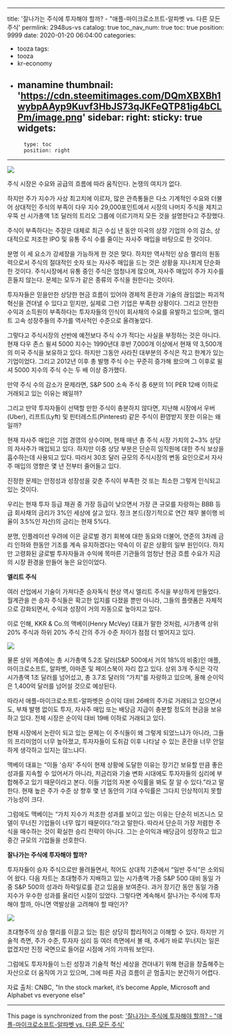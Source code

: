 
---
title: '잘나가는 주식에 투자해야 할까? - "애플-마이크로소프트-알파벳 vs. 다른 모든 주식'
permlink: 2948us-vs
catalog: true
toc_nav_num: true
toc: true
position: 9999
date: 2020-01-20 06:04:00
categories:
- tooza
tags:
- tooza
- kr-economy
- manamine
thumbnail: 'https://cdn.steemitimages.com/DQmXBXBh1wybpAAyp9Kuvf3HbJS73qJKFeQTP81ig4bCLPm/image.png'
sidebar:
    right:
        sticky: true
widgets:
    -
        type: toc
        position: right
---


![](https://cdn.steemitimages.com/DQmXBXBh1wybpAAyp9Kuvf3HbJS73qJKFeQTP81ig4bCLPm/image.png)

주식 시장은 수요와 공급의 흐름에 따라 움직인다. 논쟁의 여지가 없다.

하지만 주가 지수가 사상 최고치에 이르자, 많은 관측통들은 다소 기계적인 수요와 더불어 상대적인 주식의 부족이 다우 지수 29,000포인트에서 시장의 나머지 주식을 제치고 우뚝 선 시가총액 1조 달러의 트리오 그룹에 이르기까지 모든 것을 설명한다고 주장했다.

주식이 부족하다는 주장은 대체로 최근 수십 년 동안 미국의 상장 기업의 수의 감소, 상대적으로 저조한 IPO 및 유통 주식 수를 줄이는 자사주 매입을 바탕으로 한 것이다.

분명 이 세 요소가 강세장을 가능하게 한 것은 맞다. 하지만 역사적인 상승 랠리의 원동력으로서 주식의 절대적인 숫자 또는 자사주 매입을 드는 것은 상황을 지나치게 단순화한 것이다. 주식시장에서 유통 중인 주식은 엄청나게 많으며, 자사주 매입이 주가 지수를 흔들지 않는다. 문제는 모두가 같은 종류의 주식을 원한다는 것이다.

투자자들은 믿을만한 상당한 현금 흐름이 있어야 경제적 혼란과 기술의 끊임없는 파괴적 혁신을 견뎌낼 수 있다고 믿지만, 실제로 그런 기업은 부족한 상황이다. 그리고 안전한 수익과 소득원이 부족하다는 투자자들의 인식이 회사채의 수요를 유발하고 있으며, 엘리트 고속 성장주들의 주가를 역사적인 수준으로 올려놓았다.

그렇다고 주식시장의 선반에 예전보다 주식 수가 적다는 사실을 부정하는 것은 아니다. 현재 다우 존스 윌셔 5000 지수는 1990년대 후반 7,000개 이상에서 현재 약 3,500개의 미국 주식을 보유하고 있다. 하지만 그동안 사라진 대부분의 주식은 작고 한계가 있는 기업이었다. 그리고 2012년 이후 총 발행 주식 수는 꾸준히 증가해 왔으며 그 이후로 윌셔 5000 지수의 주식 수는 두 배 이상 증가했다.

만약 주식 수의 감소가 문제라면, S&P 500 소속 주식 중 6분의 1이 PER 12배 이하로 거래되고 있는 이유는 왜일까?

그리고 만약 투자자들이 선택할 만한 주식이 충분하지 않다면, 지난해 시장에서 우버(Uber), 리프트(Lyft) 및 핀터레스트(Pinterest) 같은 주식이 환영받지 못한 이유는 왜일까?

현재 자사주 매입은 기업 경영의 상수이며, 현재 매년 총 주식 시장 가치의 2~3% 상당의 자사주가 매입되고 있다. 하지만 이중 상당 부분은 단순히 임직원에 대한 주식 보상을 흡수하는데 사용되고 있다. 따라서 30조 달러 규모의 주식시장의 변동 요인으로서 자사주 매입의 영향은 몇 년 전부터 줄어들고 있다.

진정한 문제는 안정성과 성장성을 갖춘 주식이 부족한 것 또는 최소한 그렇게 인식되고 있는 것이다.

우리는 현재 투자 등급 채권 중 가장 등급이 낮으면서 가장 큰 규모를 자랑하는 BBB 등급 회사채의 금리가 3%인 세상에 살고 있다. 정크 본드(장기적으로 연간 채무 불이행 비율이 3.5%인 자산)의 금리는 현재 5%다.

분명, 인플레이션 우려에 이은 글로벌 경기 회복에 대한 동요와 더불어, 연준의 3차례 금리 인하와 한동안 기조를 계속 유지하겠다는 약속이 이 같은 상황의 일부 원인이다. 하지만 고령화된 글로벌 투자자들과 수익에 목마른 기관들의 엄청난 현금 흐름 수요가 지금의 시장 환경을 만들어 놓은 요인이었다.

**엘리트 주식**

여러 산업에서 기술이 가져다준 승자독식 현상 역시 엘리트 주식을 부상하게 만들었다. 월계관을 쓴 승자 주식들은 확고한 입지를 다졌을 뿐만 아니라, 그들의 플랫폼은 자체적으로 강화되면서, 수익과 성장이 거의 자동으로 높아지고 있다.

이로 인해, KKR & Co.의 맥베이(Henry McVey) 대표가 말한 것처럼, 시가총액 상위 20% 주식과 하위 20% 주식 간의 주가 수준 차이가 점점 더 벌어지고 있다.

![](https://cdn.steemitimages.com/DQmZ5jkWiUnnsMwWNRrxqukZ9xHsaUPwUGwYtD6KRwwVzsK/image.png)

물론 상위 계층에는 총 시가총액 5.2조 달러(S&P 500에서 거의 18%의 비중)인 애플, 마이크로소프트, 알파벳, 아마존 및 페이스북이 자리 잡고 있다. 상위 3개 주식은 각각 시가총액 1조 달러를 넘어섰고, 총 3.7조 달러의 “가치”를 자랑하고 있으며, 올해 순이익은 1,400억 달러를 넘어설 것으로 예상된다.

따라서 애플-마이크로소프트-알파벳은 순이익 대비 26배의 주가로 거래되고 있으면서도, 부채 발행 없이도 투자, 자사주 매입 또는 배당금 지급이 충분할 정도의 현금을 보유하고 있다. 전체 시장은 순이익 대비 19배 이하로 거래되고 있다.

현재 시장에서 논란이 되고 있는 문제는 이 주식들이 왜 그렇게 되었느냐가 아니라, 그들의 프리미엄이 너무 높아졌고, 투자자들이 도취감 이후 나타날 수 있는 혼란을 너무 안일하게 생각하고 있지는 않느냐다.

맥베이 대표는 “이들 '승자' 주식이 현재 상황에 도달한 이유는 장기간 보유할 만큼 좋은 성과를 지속할 수 있어서가 아니라, 저금리와 기술 변화 시대에도 투자자들의 심리에 부합해주고 있기 때문이라고 본다. 이들 기업의 자본 수익률을 봐도 잘 알 수 있다.”라고 말한다. 현재 높은 주가 수준 상 향후 몇 년 동안의 기대 수익률은 그다지 인상적이지 못할 가능성이 크다.

그럼에도 맥베이는 “가치 지수가 저조한 성과를 보이고 있는 이유는 단순히 비즈니스 모델이 무너진 기업들이 너무 많기 때문이다.”라고 말한다. 따라서 단순히 가장 저렴한 주식을 매수하는 것이 확실한 승리 전략이 아니다. 그는 순이익과 배당금이 성장하고 있고 중간 규모의 기업들을 선호한다.

**잘나가는 주식에 투자해야 할까?**

투자자들이 승자 주식으로만 몰려들면서, 적어도 상대적 기준에서 “일반 주식”은 소외되어 왔다. 다음 차트는 초대형주가 지배하고 있는 시가총액 가중 S&P 500 대비 동일 가중 S&P 500의 성과라 하락일로를 걷고 있음을 보여준다. 과거 장기간 동안 동일 가중 지수가 우수한 성과를 올리던 시절이 있었다. 그렇다면 계속해서 잘나가는 주식에 투자해야 할까, 아니면 역발상을 고려해야 할 때인가?

![](https://cdn.steemitimages.com/DQmPtAfJNh3yNed14Ek9mXvQnoJczwwMXTmWjHDwEMWm3jT/image.png)

초대형주의 상승 랠리를 이끌고 있는 힘은 상당히 합리적이고 이해할 수 있다. 하지만 기술적 측면, 주가 수준, 투자자 심리 등 여러 측면에서 볼 때, 추세가 바로 무너지는 일은 없겠지만 진정 국면으로 들어갈 시점에 거의 가까워 보인다.

그럼에도 투자자들이 느린 성장과 기술적 혁신 세상을 견뎌내기 위해 현금을 창출해주는 자산으로 더 움직여 가고 있으며, 그에 따른 자금 흐름이 곧 멈출지는 분간하기 어렵다.

자료 출처: CNBC, "In the stock market, it’s become Apple, Microsoft and Alphabet vs everyone else"

- - -

This page is synchronized from the post: ['잘나가는 주식에 투자해야 할까? - "애플-마이크로소프트-알파벳 vs. 다른 모든 주식'](https://steemit.com/@pius.pius/2948us-vs)
